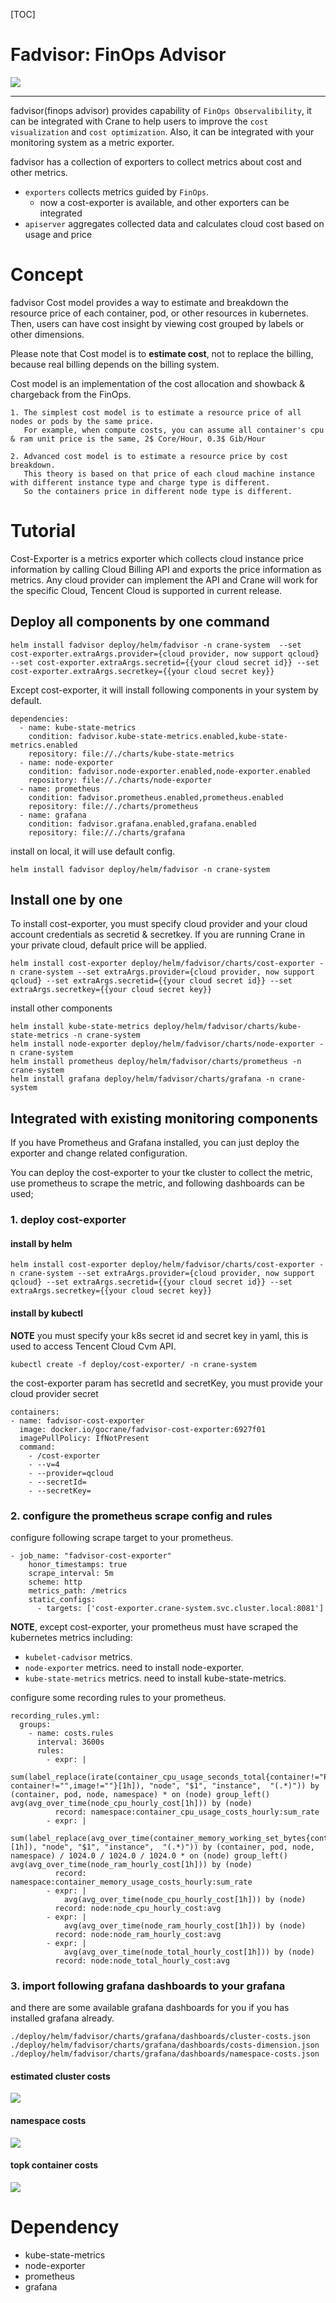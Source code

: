 [TOC]

# Fadvisor: FinOps Advisor

<img src="docs/images/fadvisor.jpeg">

---

fadvisor(finops advisor) provides capability of `FinOps Observalibility`, it can be integrated with Crane to help users to improve the `cost visualization` and `cost optimization`. Also, it can be integrated with your monitoring system as a metric exporter.


fadvisor has a collection of exporters to collect metrics about cost and other metrics. 

 - `exporters` collects metrics guided by `FinOps`.
   - now a cost-exporter is available, and other exporters can be integrated
 - `apiserver` aggregates collected data and calculates cloud cost based on usage and price  
 
# Concept
fadvisor Cost model provides a way to estimate and breakdown the resource price of each container, pod, or other resources in kubernetes. Then, users can have cost insight by viewing cost grouped by labels or other dimensions.

Please note that Cost model is to **estimate cost**, not to replace the billing, because real billing depends on the billing system.

Cost model is an implementation of the cost allocation and showback & chargeback from the FinOps.
	  
	1. The simplest cost model is to estimate a resource price of all nodes or pods by the same price.
	   For example, when compute costs, you can assume all container's cpu & ram unit price is the same, 2$ Core/Hour, 0.3$ Gib/Hour

	2. Advanced cost model is to estimate a resource price by cost breakdown.
	   This theory is based on that price of each cloud machine instance with different instance type and charge type is different.
	   So the containers price in different node type is different.

# Tutorial
Cost-Exporter is a metrics exporter which collects cloud instance price information by calling Cloud Billing API and exports the price information as metrics. 
Any cloud provider can implement the API and Crane will work for the specific Cloud, Tencent Cloud is supported in current release.

## Deploy all components by one command
```
helm install fadvisor deploy/helm/fadvisor -n crane-system  --set cost-exporter.extraArgs.provider={cloud provider, now support qcloud} --set cost-exporter.extraArgs.secretid={{your cloud secret id}} --set cost-exporter.extraArgs.secretkey={{your cloud secret key}}
```
Except cost-exporter, it will install following components in your system by default.
```
dependencies:
  - name: kube-state-metrics
    condition: fadvisor.kube-state-metrics.enabled,kube-state-metrics.enabled
    repository: file://./charts/kube-state-metrics
  - name: node-exporter
    condition: fadvisor.node-exporter.enabled,node-exporter.enabled
    repository: file://./charts/node-exporter
  - name: prometheus
    condition: fadvisor.prometheus.enabled,prometheus.enabled
    repository: file://./charts/prometheus
  - name: grafana
    condition: fadvisor.grafana.enabled,grafana.enabled
    repository: file://./charts/grafana
```

install on local, it will use default config.

```
helm install fadvisor deploy/helm/fadvisor -n crane-system
```

## Install one by one

To install cost-exporter, you must specify cloud provider and your cloud account credentials as secretid & secretkey.
If you are running Crane in your private cloud, default price will be applied. 

```
helm install cost-exporter deploy/helm/fadvisor/charts/cost-exporter -n crane-system --set extraArgs.provider={cloud provider, now support qcloud} --set extraArgs.secretid={{your cloud secret id}} --set extraArgs.secretkey={{your cloud secret key}}
```

install other components
```
helm install kube-state-metrics deploy/helm/fadvisor/charts/kube-state-metrics -n crane-system
helm install node-exporter deploy/helm/fadvisor/charts/node-exporter -n crane-system
helm install prometheus deploy/helm/fadvisor/charts/prometheus -n crane-system
helm install grafana deploy/helm/fadvisor/charts/grafana -n crane-system
```


## Integrated with existing monitoring components
If you have Prometheus and Grafana installed, you can just deploy the exporter and change related configuration.

You can deploy the cost-exporter to your tke cluster to collect the metric, use prometheus to scrape the metric, and following dashboards can be used;

### 1. deploy cost-exporter
#### install by helm
```
helm install cost-exporter deploy/helm/fadvisor/charts/cost-exporter -n crane-system --set extraArgs.provider={cloud provider, now support qcloud} --set extraArgs.secretid={{your cloud secret id}} --set extraArgs.secretkey={{your cloud secret key}}
```

#### install by kubectl
**NOTE**  you must specify your k8s secret id and secret key in yaml, this is used to access Tencent Cloud Cvm API.
```
kubectl create -f deploy/cost-exporter/ -n crane-system
```
the cost-exporter param has secretId and secretKey, you must provide your cloud provider secret
```
containers:
- name: fadvisor-cost-exporter
  image: docker.io/gocrane/fadvisor-cost-exporter:6927f01
  imagePullPolicy: IfNotPresent
  command:
    - /cost-exporter
    - --v=4
    - --provider=qcloud
    - --secretId=
    - --secretKey=
```

### 2. configure the prometheus scrape config and rules
configure following scrape target to your prometheus. 

```
- job_name: "fadvisor-cost-exporter"
    honor_timestamps: true
    scrape_interval: 5m
    scheme: http
    metrics_path: /metrics
    static_configs:
      - targets: ['cost-exporter.crane-system.svc.cluster.local:8081']
```
**NOTE**, except cost-exporter, your prometheus must have scraped the kubernetes metrics including:
 - `kubelet-cadvisor` metrics.
 - `node-exporter` metrics. need to install node-exporter.
 - `kube-state-metrics` metrics. need to install kube-state-metrics.


configure some recording rules to your prometheus.
```
recording_rules.yml:
  groups:
    - name: costs.rules
      interval: 3600s
      rules:
        - expr: |
            sum(label_replace(irate(container_cpu_usage_seconds_total{container!="POD", container!="",image!=""}[1h]), "node", "$1", "instance",  "(.*)")) by (container, pod, node, namespace) * on (node) group_left() avg(avg_over_time(node_cpu_hourly_cost[1h])) by (node)
          record: namespace:container_cpu_usage_costs_hourly:sum_rate
        - expr: |
            sum(label_replace(avg_over_time(container_memory_working_set_bytes{container!="POD",container!="",image!=""}[1h]), "node", "$1", "instance",  "(.*)")) by (container, pod, node, namespace) / 1024.0 / 1024.0 / 1024.0 * on (node) group_left() avg(avg_over_time(node_ram_hourly_cost[1h])) by (node)
          record: namespace:container_memory_usage_costs_hourly:sum_rate
        - expr: |
            avg(avg_over_time(node_cpu_hourly_cost[1h])) by (node)
          record: node:node_cpu_hourly_cost:avg
        - expr: |
            avg(avg_over_time(node_ram_hourly_cost[1h])) by (node)
          record: node:node_ram_hourly_cost:avg
        - expr: |
            avg(avg_over_time(node_total_hourly_cost[1h])) by (node)
          record: node:node_total_hourly_cost:avg

```

### 3. import following grafana dashboards to your grafana
and there are some available grafana dashboards for you if you has installed grafana already.
```
./deploy/helm/fadvisor/charts/grafana/dashboards/cluster-costs.json
./deploy/helm/fadvisor/charts/grafana/dashboards/costs-dimension.json
./deploy/helm/fadvisor/charts/grafana/dashboards/namespace-costs.json

```

#### estimated cluster costs
<img src="docs/images/cluster-costs.png">

#### namespace costs 
<img src="docs/images/namespace-costs.png">

#### topk container costs
<img src="docs/images/costs-dimension.png">


# Dependency
 - kube-state-metrics
 - node-exporter
 - prometheus
 - grafana

